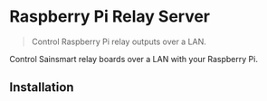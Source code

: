 # Raspberry Pi Relay Server
> Control Raspberry Pi relay outputs over a LAN. 


Control Sainsmart relay boards over a LAN with your Raspberry Pi.


## Installation

